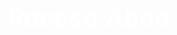 <!DOCTYPE html>
<html lang="">
<head>
    <meta charset="UTF-8">

<style>
body {
  background-image: url("stars2.png");
}

h1{
  font-style: italic;
}

h1 {
  font-size: 40px;

}


.m{padding-bottom:50px}
.m-target
{color:white;}
h1 {color: white;}

.m-target{

  color:white;
  font-size: 20px

}
.m-target{  padding-bottom:50px;
padding-top:50px;}

nav{color: white;
 }
  a{color:white;}

</style>
<title>CV</title>


</head>

<body>

<h1>Raeesa Aboo</h1>


  

</body>
</html> 
